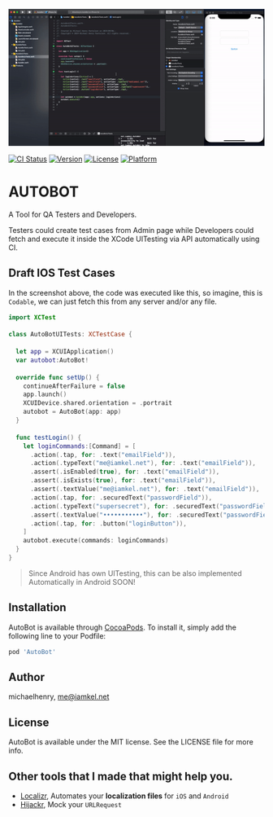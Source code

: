 ![Screenshot](screenshot.gif)

[![CI Status](https://img.shields.io/travis/michaelhenry/AutoBot.svg?style=flat)](https://travis-ci.org/michaelhenry/AutoBot)
[![Version](https://img.shields.io/cocoapods/v/AutoBot.svg?style=flat)](https://cocoapods.org/pods/AutoBot)
[![License](https://img.shields.io/cocoapods/l/AutoBot.svg?style=flat)](https://cocoapods.org/pods/AutoBot)
[![Platform](https://img.shields.io/cocoapods/p/AutoBot.svg?style=flat)](https://cocoapods.org/pods/AutoBot)

# AUTOBOT

A Tool for QA Testers and Developers.

Testers could create test cases from Admin page
while Developers could fetch and execute it inside the XCode UITesting via API automatically using CI.

## Draft IOS Test Cases

In the screenshot above, the code was executed like this, so imagine, this is `Codable`, we can just fetch this from any server and/or any file.

```swift
import XCTest

class AutoBotUITests: XCTestCase {

  let app = XCUIApplication()
  var autobot:AutoBot!

  override func setUp() {
    continueAfterFailure = false
    app.launch()
    XCUIDevice.shared.orientation = .portrait
    autobot = AutoBot(app: app)
  }

  func testLogin() {
    let loginCommands:[Command] = [
      .action(.tap, for: .text("emailField")),
      .action(.typeText("me@iamkel.net"), for: .text("emailField")),
      .assert(.isEnabled(true), for: .text("emailField")),
      .assert(.isExists(true), for: .text("emailField")),
      .assert(.textValue("me@iamkel.net"), for: .text("emailField")),
      .action(.tap, for: .securedText("passwordField")),
      .action(.typeText("supersecret"), for: .securedText("passwordField")),
      .assert(.textValue("•••••••••••"), for: .securedText("passwordField")),
      .action(.tap, for: .button("loginButton")),
    ]
    autobot.execute(commands: loginCommands)
  }
}
```

> Since Android has own UITesting, this can be also implemented Automatically in Android SOON!

## Installation

AutoBot is available through [CocoaPods](https://cocoapods.org). To install
it, simply add the following line to your Podfile:

```ruby
pod 'AutoBot'
```

## Author

michaelhenry, me@iamkel.net

## License

AutoBot is available under the MIT license. See the LICENSE file for more info.


## Other tools that I made that might help you.

- [Localizr](https://github.com/michaelhenry/Localizr), Automates your **localization files** for `iOS` and `Android`
- [Hijackr](https://github.com/michaelhenry/Hijackr), Mock your `URLRequest`

